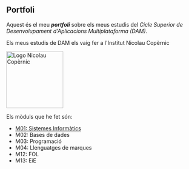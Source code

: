 ## Portfoli

Aquest és el meu **_portfoli_** sobre els meus estudis del *Cicle Superior de Desenvolupament d'Aplicacions Multiplataforma (DAM)*.

Els meus estudis de DAM els vaig fer a l'Institut Nicolau Copèrnic

<img src="https://copernic.cat/images/logos/logo-header.png" alt="Logo Nicolau Copèrnic" width="150">


Els mòduls que he fet són:
- [M01: Sistemes Informàtics](https://github.com/robertoferrero/Portfoli/tree/main/Moduls/GS/M01-SistemesInformatics)
- M02: Bases de dades
- M03: Programació
- M04: Llenguatges de marques
- M12: FOL
- M13: EiE
